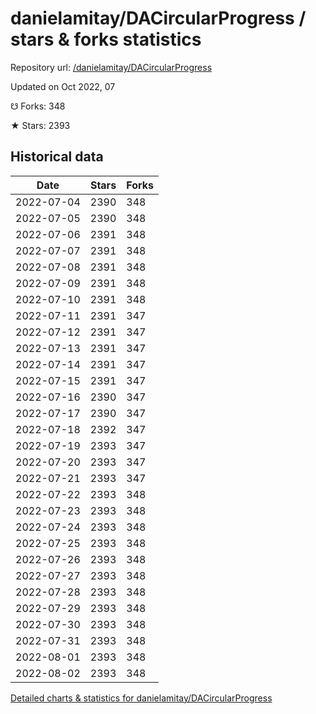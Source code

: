 # danielamitay/DACircularProgress / stars & forks statistics

Repository url: [/danielamitay/DACircularProgress](https://github.com/danielamitay/DACircularProgress)

Updated on Oct 2022, 07

☋ Forks: 348

★ Stars: 2393

## Historical data
| Date | Stars | Forks |
|------|-------|-------|
| 2022-07-04 | 2390 | 348 | 
| 2022-07-05 | 2390 | 348 | 
| 2022-07-06 | 2391 | 348 | 
| 2022-07-07 | 2391 | 348 | 
| 2022-07-08 | 2391 | 348 | 
| 2022-07-09 | 2391 | 348 | 
| 2022-07-10 | 2391 | 348 | 
| 2022-07-11 | 2391 | 347 | 
| 2022-07-12 | 2391 | 347 | 
| 2022-07-13 | 2391 | 347 | 
| 2022-07-14 | 2391 | 347 | 
| 2022-07-15 | 2391 | 347 | 
| 2022-07-16 | 2390 | 347 | 
| 2022-07-17 | 2390 | 347 | 
| 2022-07-18 | 2392 | 347 | 
| 2022-07-19 | 2393 | 347 | 
| 2022-07-20 | 2393 | 347 | 
| 2022-07-21 | 2393 | 347 | 
| 2022-07-22 | 2393 | 348 | 
| 2022-07-23 | 2393 | 348 | 
| 2022-07-24 | 2393 | 348 | 
| 2022-07-25 | 2393 | 348 | 
| 2022-07-26 | 2393 | 348 | 
| 2022-07-27 | 2393 | 348 | 
| 2022-07-28 | 2393 | 348 | 
| 2022-07-29 | 2393 | 348 | 
| 2022-07-30 | 2393 | 348 | 
| 2022-07-31 | 2393 | 348 | 
| 2022-08-01 | 2393 | 348 | 
| 2022-08-02 | 2393 | 348 | 


[Detailed charts & statistics for danielamitay/DACircularProgress](https://reviewgithub.com/rep/danielamitay/DACircularProgress)
